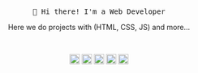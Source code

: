 
<!--
**carlossroliveira/carlossroliveira** is a ✨ _special_ ✨ repository because its `README.md` (this file) appears on your GitHub profile.

Here are some ideas to get you started:

- 🔭 I’m currently working on ...
- 🌱 I’m currently learning ...
- 👯 I’m looking to collaborate on ...
- 🤔 I’m looking for help with ...
- 💬 Ask me about ...
- 📫 How to reach me: ...
- 😄 Pronouns: ...
- ⚡ Fun fact: ...
-->

<!-- HEADER -->
<p align="center">
    <br><br>
    <samp>
        👋 Hi there! I'm a Web Developer
    </samp>
</p>

<!-- ABOUT OF ME -->
<p align="center" style="text-align: center;">
    Here we do projects with (HTML, CSS, JS) and more...
</p>
<br>
<!-- SOCIAL MEDIAS -->
<p align="center">
    <img src="https://devicons.github.io/devicon/devicon.git/icons/html5/html5-original-wordmark.svg" alt="html5"  width="20" height="20"/>
    <img src="https://devicons.github.io/devicon/devicon.git/icons/css3/css3-original-wordmark.svg" alt="css3"  width="20" height="20"/>
    <img src="https://devicons.github.io/devicon/devicon.git/icons/javascript/javascript-original.svg" alt="javascript" width="20" height="20"/>
    <img src="https://devicon.dev/devicon.git/icons/bootstrap/bootstrap-plain-wordmark.svg" alt="bootstrap" width="20" height="20"/> 
    <img src="https://devicons.github.io/devicon/devicon.git/icons/jquery/jquery-original-wordmark.svg" alt="jquery" width="20" height="20"/></p><p align="center">
</p>

